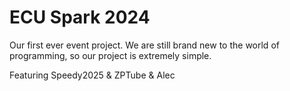 # ECU Spark 2024
Our first ever event project. We are still brand new to the world of programming, so our project is extremely simple.

Featuring Speedy2025 & ZPTube & Alec
